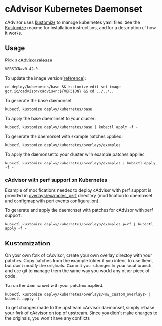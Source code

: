 # cAdvisor Kubernetes Daemonset

cAdvisor uses [Kustomize](https://github.com/kubernetes-sigs/kustomize) to manage kubernetes yaml files.  See the [Kustomize](https://github.com/kubernetes-sigs/kustomize) readme for installation instructions, and for a description of how it works.

## Usage

Pick a [cAdvisor release](https://github.com/sethAmazon/cadvisor/releases)
```
VERSION=v0.42.0
```

To update the image version([reference](https://github.com/kubernetes-sigs/kustomize/blob/master/examples/image.md)):
```
cd deploy/kubernetes/base && kustomize edit set image gcr.io/cadvisor/cadvisor:${VERSION} && cd ../../..
```

To generate the base daemonset:
```
kubectl kustomize deploy/kubernetes/base
```

To apply the base daemonset to your cluster:
```
kubectl kustomize deploy/kubernetes/base | kubectl apply -f -
```

To generate the daemonset with example patches applied:
```
kubectl kustomize deploy/kubernetes/overlays/examples
```

To apply the daemonset to your cluster with example patches applied:
```
kubectl kustomize deploy/kubernetes/overlays/examples | kubectl apply -f -
```

### cAdvisor with perf support on Kubernetes

Example of modifications needed to deploy cAdvisor with perf support is provided in [overlays/examples_perf](overlays/examples_perf) directory (modification to daemonset and configmap with perf events configuration).

To generate and apply the daemonset with patches for cAdvisor with perf support:
```
kubectl kustomize deploy/kubernetes/overlays/examples_perf | kubectl apply -f -
```

## Kustomization

On your own fork of cAdvisor, create your own overlay directoy with your patches.  Copy patches from the example folder if you intend to use them, but don't modify the originals.  Commit your changes in your local branch, and use git to manage them the same way you would any other piece of code.

To run the daemonset with your patches applied:
```
kubectl kustomize deploy/kubernetes/overlays/<my_custom_overlays> | kubectl apply -f -
```

To get changes made to the upstream cAdvisor daemonset, simply rebase your fork of cAdvisor on top of upstream.  Since you didn't make changes to the originals, you won't have any conflicts.
